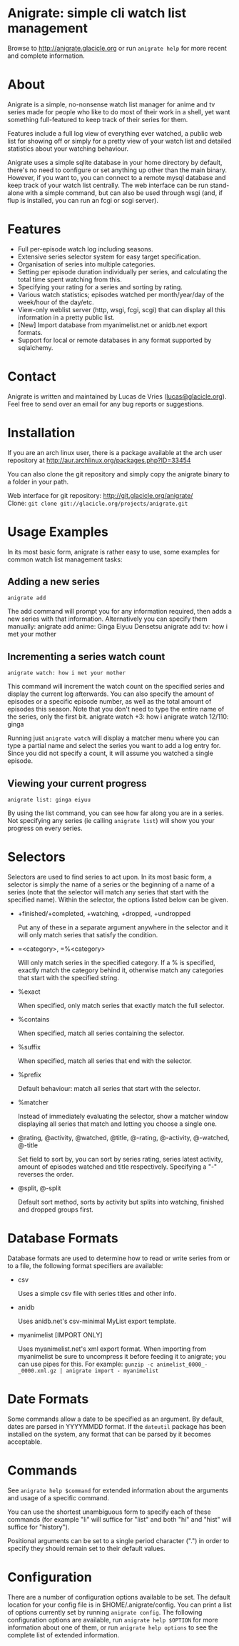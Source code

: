 # Anigrate: simple cli watch list management

Browse to <http://anigrate.glacicle.org> or run `anigrate help` for more
recent and complete information.

About
=====
Anigrate is a simple, no-nonsense watch list manager for anime and tv
series made for people who like to do most of their work in a shell,
yet want something full-featured to keep track of their series for
them.

Features include a full log view of everything ever watched, a public
web list for showing off or simply for a pretty view of your watch list
and detailed statistics about your watching behaviour.

Anigrate uses a simple sqlite database in your home directory by
default, there's no need to configure or set anything up other than the
main binary. However, if you want to, you can connect to a remote mysql
database and keep track of your watch list centrally. The web interface
can be run stand-alone with a simple command, but can also be used
through wsgi (and, if flup is installed, you can run an fcgi or scgi
server).


Features
========
 * Full per-episode watch log including seasons.
 * Extensive series selector system for easy target specification.
 * Organisation of series into multiple categories.
 * Setting per episode duration individually per series, and
   calculating the total time spent watching from this.
 * Specifying your rating for a series and sorting by rating.
 * Various watch statistics; episodes watched per month/year/day of
   the week/hour of the day/etc.
 * View-only weblist server (http, wsgi, fcgi, scgi) that can display
   all this information in a pretty public list.
 * [New] Import database from myanimelist.net or anidb.net export
   formats.
 * Support for local or remote databases in any format supported by
   sqlalchemy.


Contact
=======
Anigrate is written and maintained by Lucas de Vries (<lucas@glacicle.org>). Feel 
free to send over an email for any bug reports or suggestions.


Installation
============
If you are an arch linux user, there is a package available at the arch
user repository at <http://aur.archlinux.org/packages.php?ID=33454>

You can also clone the git repository and simply copy the anigrate
binary to a folder in your path.

Web interface for git repository: <http://git.glacicle.org/anigrate/>  
Clone: `git clone git://glacicle.org/projects/anigrate.git`


Usage Examples
==============

   In its most basic form, anigrate is rather easy to use, some examples
   for common watch list management tasks:

## Adding a new series

   `anigrate add`

   The add command will prompt you for any information required, then adds
   a new series with that information. Alternatively you can specify them
   manually:
    anigrate add anime: Ginga Eiyuu Densetsu
    anigrate add tv: how i met your mother

## Incrementing a series watch count

   `anigrate watch: how i met your mother`

   This command will increment the watch count on the specified series and
   display the current log afterwards. You can also specify the amount of
   episodes or a specific episode number, as well as the total amount of
   episodes this season. Note that you don't need to type the entire name
   of the series, only the first bit.
    anigrate watch +3: how i
    anigrate watch 12/110: ginga

   Running just `anigrate watch` will display a matcher menu where you can
   type a partial name and select the series you want to add a log entry for.
   Since you did not specify a count, it will assume you watched a single 
   episode.

## Viewing your current progress

   `anigrate list: ginga eiyuu`

   By using the list command, you can see how far along you are in a
   series. Not specifying any series (ie calling `anigrate list`) will
   show you your progress on every series.


Selectors
=========
   Selectors are used to find series to act upon. In its most basic form,
   a selector is simply the name of a series or the beginning of a name of
   a series (note that the selector will match any series that start with
   the specified name). Within the selector, the options listed below can
   be given.

 * +finished/+completed, +watching, +dropped, +undropped

   Put any of these in a separate argument anywhere in the selector and it
   will only match series that satisfy the condition.

 * =\<category\>, =%\<category\>

   Will only match series in the specified category. If a % is specified,
   exactly match the category behind it, otherwise match any categories
   that start with the specified string.

 * %exact

   When specified, only match series that exactly match the full selector.

 * %contains

   When specified, match all series containing the selector.

 * %suffix

   When specified, match all series that end with the selector.

 * %prefix

   Default behaviour: match all series that start with the selector.

 * %matcher

   Instead of immediately evaluating the selector, show a matcher window
   displaying all series that match and letting you choose a single one.

 * @rating, @activity, @watched, @title, @-rating, @-activity, @-watched, @-title

   Set field to sort by, you can sort by series rating, series latest
   activity, amount of episodes watched and title respectively. Specifying
   a "-" reverses the order.

 * @split, @-split

   Default sort method, sorts by activity but splits into watching,
   finished and dropped groups first.


Database Formats
================
Database formats are used to determine how to read or write series from
or to a file, the following format specifiers are available:

 * csv

   Uses a simple csv file with series titles and other info.

 * anidb

   Uses anidb.net's csv-minimal MyList export template.

 * myanimelist [IMPORT ONLY]

   Uses myanimelist.net's xml export format. When importing from
   myanimelist be sure to uncompress it before feeding it to anigrate; you
   can use pipes for this. For example:
   `gunzip -c animelist_0000_-_0000.xml.gz | anigrate import -
   myanimelist`


Date Formats
============
Some commands allow a date to be specified as an argument. By default,
dates are parsed in YYYYMMDD format. If the `dateutil` package has been
installed on the system, any format that can be parsed by it becomes
acceptable.


Commands
========
See `anigrate help $command` for extended information about the
arguments and usage of a specific command.

You can use the shortest unambiguous form to specify each of these
commands (for example "li" will suffice for "list" and both "hi" and
"hist" will suffice for "history").

Positional arguments can be set to a single period character (".") in
order to specify they should remain set to their default values.


Configuration
=============
There are a number of configuration options available to be set. The
default location for your config file is in $HOME/.anigrate/config. You
can print a list of options currently set by running `anigrate config`.
The following configuration options are available, run `anigrate help
$OPTION` for more information about one of them, or run `anigrate help
options` to see the complete list of extended information.

